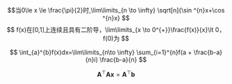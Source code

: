$$当0\le x \le \frac{\pi}{2}时,\lim\limits_{n \to \infty} \sqrt[n]{\sin ^{n}x+\cos ^{n}x} $$
$$
f(x)在[0,1]上连续且具有二阶导，\lim\limits_{x \to 0^{+}}\frac{f(x)}{x}\lt 0，f(0)为
$$

$$
\int_{a}^{b}f(x)dx=\lim\limits_{n\to \infty} \sum_{i=1}^{n}f(a + \frac{b-a}{n}i)
 \frac{b-a}{n}
$$

$$
\mathbf{A}^\top \mathbf{A} \mathbf{x} = \mathbf{A}^\top \mathbf{b}
$$